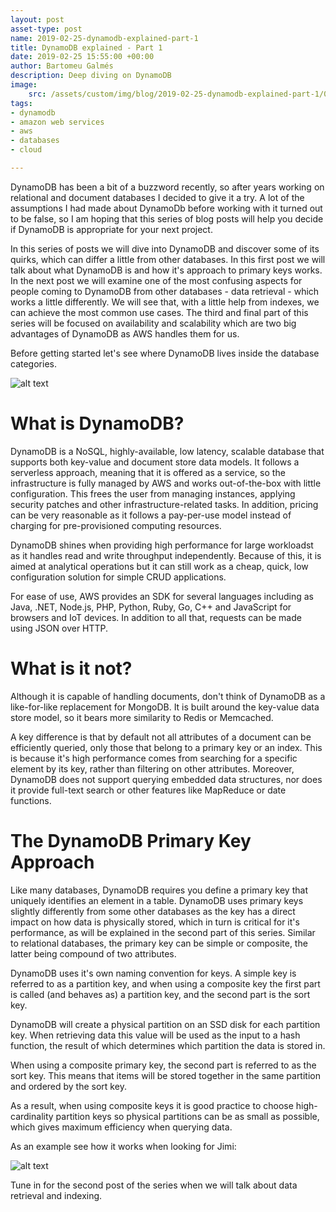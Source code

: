 ```yaml
---
layout: post
asset-type: post
name: 2019-02-25-dynamodb-explained-part-1
title: DynamoDB explained - Part 1
date: 2019-02-25 15:55:00 +00:00
author: Bartomeu Galmés
description: Deep diving on DynamoDB
image: 
    src: /assets/custom/img/blog/2019-02-25-dynamodb-explained-part-1/00-cloud.jpg
tags: 
- dynamodb
- amazon web services
- aws
- databases
- cloud

---
```



DynamoDB has been a bit of a buzzword recently, so after years working on relational and document databases I decided to give it a try. A lot of the assumptions I had made about DynamoDb before working with it turned out to be false, so I am hoping that this series of blog posts will help you decide if DynamoDB is appropriate for your next project.

In this series of posts we will dive into DynamoDB and discover some of its quirks, which can differ a little from other databases. In this first post we will talk about what DynamoDB is and how it's approach to primary keys works. In the next post we will examine one of the most confusing aspects for people coming to DynamoDB from other databases - data retrieval - which works a little differently. We will see that, with a little help from indexes, we can achieve the most common use cases. The third and final part of this series will be focused on availability and scalability which are two big advantages of DynamoDB as AWS handles them for us.

Before getting started let's see where DynamoDB lives inside the database categories.

![alt text]({{site.baseurl}}/assets/custom/img/blog/2019-02-25-dynamodb-explained-part-1/01-dynamodb-db-tree.jpg "DynamoDB inside the DB family")

# What is DynamoDB?

DynamoDB is a NoSQL, highly-available, low latency, scalable database that supports both key-value and document store data models. It follows a serverless approach, meaning that it is offered as a service, so the infrastructure is fully managed by AWS and works out-of-the-box with little configuration. This frees the user from managing instances, applying security patches and other infrastructure-related tasks. In addition, pricing can be very reasonable as it follows a pay-per-use model instead of charging for pre-provisioned computing resources.

DynamoDB shines when providing high performance for large workloadst as it handles read and write throughput independently. Because of this, it is aimed at analytical operations but it can still work as a cheap, quick, low configuration solution for simple CRUD applications.

For ease of use, AWS provides an SDK for several languages including as Java, .NET, Node.js, PHP, Python, Ruby, Go, C++ and JavaScript for browsers and IoT devices. In addition to all that, requests can be made using JSON over HTTP.

# What is it not?

Although it is capable of handling documents, don't think of DynamoDB as a like-for-like replacement for MongoDB. It is built around the key-value data store model, so it bears more similarity to Redis or Memcached. 

A key difference is that by default not all attributes of a document can be efficiently queried, only those that belong to a primary key or an index. This is because it's high performance comes from searching for a specific element by its key, rather than filtering on other attributes. Moreover, DynamoDB does not support querying embedded data structures, nor does it provide full-text search or other features like MapReduce or date functions.

# The DynamoDB Primary Key Approach
 
Like many databases, DynamoDB requires you  define a primary key that uniquely identifies an element in a table. DynamoDB uses primary keys slightly differently from some other databases as the key has a direct impact on how data is physically stored, which in turn is critical for it's performance, as will be explained in the second part of this series. Similar to relational databases, the primary key can be simple or composite, the latter being compound of two attributes.

DynamoDB uses it's own naming convention for  keys. A simple key is referred to as a partition key, and when using a composite key the first part is called (and behaves as) a partition key, and the second part is the sort key.

DynamoDB will create a physical partition on an SSD disk for each partition key. When retrieving data this value will be used as the input to a hash function, the result of which determines which partition the data is stored in.  


When using a composite primary key, the second part is referred to as the sort key. This means that items will be stored together in the same partition and ordered by the sort key.

As a result, when using composite keys it is good practice to choose high-cardinality partition keys so physical partitions can be as small as possible, which gives maximum efficiency when querying data.

As an example see how it works when looking for Jimi:

![alt text]({{site.baseurl}}/assets/custom/img/blog/2019-02-25-dynamodb-explained-part-1/02-finding-jimi.jpg "Findin Jimi")
        
Tune in for the second post of the series when we will talk about data retrieval and indexing.